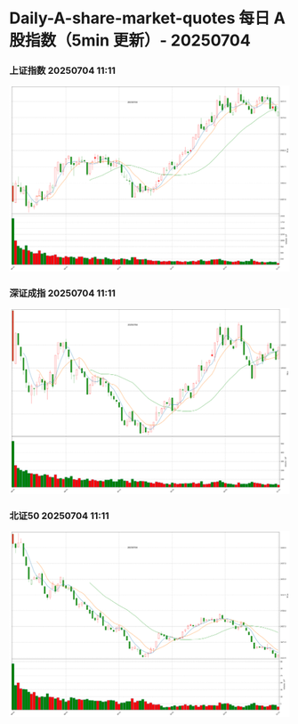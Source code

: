 
# Daily-A-share-market-quotes 每日 A 股指数（5min 更新）- 20250704

### 上证指数 20250704 11:11
![](./fig/2025/7/20250704-sh000001.png)

### 深证成指 20250704 11:11
![](./fig/2025/7/20250704-sz399001.png)

### 北证50 20250704 11:11
![](./fig/2025/7/20250704-bj899050.png)
